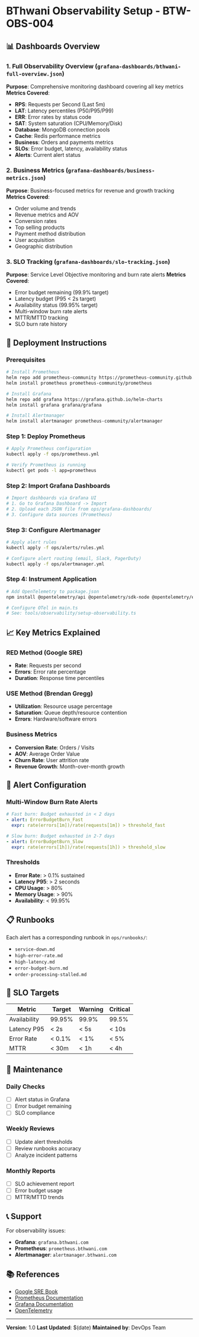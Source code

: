 # BThwani Observability Setup - BTW-OBS-004

## 📊 Dashboards Overview

### 1. Full Observability Overview (`grafana-dashboards/bthwani-full-overview.json`)
**Purpose**: Comprehensive monitoring dashboard covering all key metrics
**Metrics Covered**:
- **RPS**: Requests per Second (Last 5m)
- **LAT**: Latency percentiles (P50/P95/P99)
- **ERR**: Error rates by status code
- **SAT**: System saturation (CPU/Memory/Disk)
- **Database**: MongoDB connection pools
- **Cache**: Redis performance metrics
- **Business**: Orders and payments metrics
- **SLOs**: Error budget, latency, availability status
- **Alerts**: Current alert status

### 2. Business Metrics (`grafana-dashboards/business-metrics.json`)
**Purpose**: Business-focused metrics for revenue and growth tracking
**Metrics Covered**:
- Order volume and trends
- Revenue metrics and AOV
- Conversion rates
- Top selling products
- Payment method distribution
- User acquisition
- Geographic distribution

### 3. SLO Tracking (`grafana-dashboards/slo-tracking.json`)
**Purpose**: Service Level Objective monitoring and burn rate alerts
**Metrics Covered**:
- Error budget remaining (99.9% target)
- Latency budget (P95 < 2s target)
- Availability status (99.95% target)
- Multi-window burn rate alerts
- MTTR/MTTD tracking
- SLO burn rate history

## 🚀 Deployment Instructions

### Prerequisites
```bash
# Install Prometheus
helm repo add prometheus-community https://prometheus-community.github.io/helm-charts
helm install prometheus prometheus-community/prometheus

# Install Grafana
helm repo add grafana https://grafana.github.io/helm-charts
helm install grafana grafana/grafana

# Install Alertmanager
helm install alertmanager prometheus-community/alertmanager
```

### Step 1: Deploy Prometheus
```bash
# Apply Prometheus configuration
kubectl apply -f ops/prometheus.yml

# Verify Prometheus is running
kubectl get pods -l app=prometheus
```

### Step 2: Import Grafana Dashboards
```bash
# Import dashboards via Grafana UI
# 1. Go to Grafana Dashboard -> Import
# 2. Upload each JSON file from ops/grafana-dashboards/
# 3. Configure data sources (Prometheus)
```

### Step 3: Configure Alertmanager
```bash
# Apply alert rules
kubectl apply -f ops/alerts/rules.yml

# Configure alert routing (email, Slack, PagerDuty)
kubectl apply -f ops/alertmanager.yml
```

### Step 4: Instrument Application
```bash
# Add OpenTelemetry to package.json
npm install @opentelemetry/api @opentelemetry/sdk-node @opentelemetry/exporter-otlp-proto

# Configure OTel in main.ts
# See: tools/observability/setup-observability.ts
```

## 📈 Key Metrics Explained

### RED Method (Google SRE)
- **Rate**: Requests per second
- **Errors**: Error rate percentage
- **Duration**: Response time percentiles

### USE Method (Brendan Gregg)
- **Utilization**: Resource usage percentage
- **Saturation**: Queue depth/resource contention
- **Errors**: Hardware/software errors

### Business Metrics
- **Conversion Rate**: Orders / Visits
- **AOV**: Average Order Value
- **Churn Rate**: User attrition rate
- **Revenue Growth**: Month-over-month growth

## 🚨 Alert Configuration

### Multi-Window Burn Rate Alerts
```yaml
# Fast burn: Budget exhausted in < 2 days
- alert: ErrorBudgetBurn_Fast
  expr: rate(errors[1m])/rate(requests[1m]) > threshold_fast

# Slow burn: Budget exhausted in 2-7 days
- alert: ErrorBudgetBurn_Slow
  expr: rate(errors[1h])/rate(requests[1h]) > threshold_slow
```

### Thresholds
- **Error Rate**: > 0.1% sustained
- **Latency P95**: > 2 seconds
- **CPU Usage**: > 80%
- **Memory Usage**: > 90%
- **Availability**: < 99.95%

## 📋 Runbooks

Each alert has a corresponding runbook in `ops/runbooks/`:
- `service-down.md`
- `high-error-rate.md`
- `high-latency.md`
- `error-budget-burn.md`
- `order-processing-stalled.md`

## 🎯 SLO Targets

| Metric | Target | Warning | Critical |
|--------|--------|---------|----------|
| Availability | 99.95% | 99.9% | 99.5% |
| Latency P95 | < 2s | < 5s | < 10s |
| Error Rate | < 0.1% | < 1% | < 5% |
| MTTR | < 30m | < 1h | < 4h |

## 🔧 Maintenance

### Daily Checks
- [ ] Alert status in Grafana
- [ ] Error budget remaining
- [ ] SLO compliance

### Weekly Reviews
- [ ] Update alert thresholds
- [ ] Review runbooks accuracy
- [ ] Analyze incident patterns

### Monthly Reports
- [ ] SLO achievement report
- [ ] Error budget usage
- [ ] MTTR/MTTD trends

## 📞 Support

For observability issues:
- **Grafana**: `grafana.bthwani.com`
- **Prometheus**: `prometheus.bthwani.com`
- **Alertmanager**: `alertmanager.bthwani.com`

## 📚 References

- [Google SRE Book](https://sre.google/books/)
- [Prometheus Documentation](https://prometheus.io/docs/)
- [Grafana Documentation](https://grafana.com/docs/)
- [OpenTelemetry](https://opentelemetry.io/)

---

**Version**: 1.0
**Last Updated**: $(date)
**Maintained by**: DevOps Team
